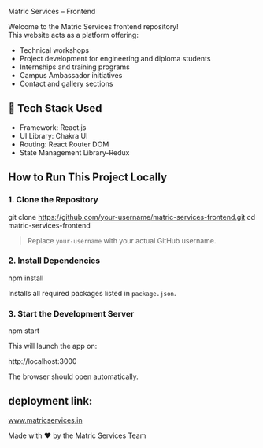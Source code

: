 Matric Services – Frontend

Welcome to the Matric Services frontend repository!  
This website acts as a platform offering:

- Technical workshops  
- Project development for engineering and diploma students  
- Internships and training programs  
- Campus Ambassador initiatives  
- Contact and gallery sections  


## 🚀 Tech Stack Used

- Framework: React.js  
- UI Library: Chakra UI
- Routing: React Router DOM
- State Management Library-Redux



##  How to Run This Project Locally

### 1. Clone the Repository

git clone https://github.com/your-username/matric-services-frontend.git
cd matric-services-frontend

> Replace `your-username` with your actual GitHub username.


### 2. Install Dependencies

npm install

Installs all required packages listed in `package.json`.


### 3. Start the Development Server

npm start

This will launch the app on:

http://localhost:3000

The browser should open automatically.



## deployment link:

www.matricservices.in

Made with ❤️ by the Matric Services Team
